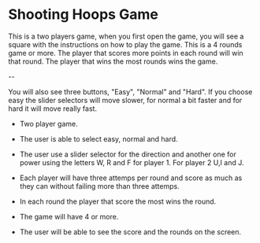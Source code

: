 # Shooting Hoops Game

This is a two players game, when you first open the game, you will see a square with the instructions on how to play the game. This is a 4 rounds game or more. The player that scores more points in each round will win that round. The player that wins the most rounds wins the game.

--

You will also see three buttons, "Easy", "Normal" and "Hard". If you choose easy the slider selectors will move slower, for normal a bit faster and for hard it will move really fast.


- Two player game.

- The user is able to select easy, normal and hard.

- The user use a slider selector for the direction and another one for power using the letters W, R and F 
 for  player 1. For player 2 U,I and J.

- Each player will have three attemps per round and score as much as they can without failing more than three attemps.

- In each round the player that score the most wins the round.

- The game will have 4 or more.

- The user will be able to see the score and the rounds on the screen.
